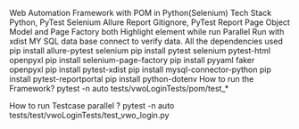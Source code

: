 Web Automation Framework with POM in Python(Selenium)
Tech Stack
Python, PyTest
Selenium
Allure Report
Gitignore, PyTest Report
Page Object Model and Page Factory both
Highlight element while run
Parallel Run with xdist
MY SQL data base connect to verify data.
All the dependencies used
pip install allure-pytest selenium
pip install pytest selenium pytest-html openpyxl
pip install selenium-page-factory
pip install pyyaml faker openpyxl
pip install pytest-xdist
pip install mysql-connector-python
pip install pytest-reportportal
pip install python-dotenv
How to run the Framework?
pytest -n auto tests/vwoLoginTests/pom/test_*

How to run Testcase parallel ?
pytest -n auto tests/test/vwoLoginTests/test_vwo_login.py

